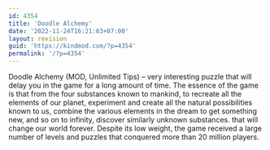 ```yaml
---
id: 4354
title: 'Doodle Alchemy'
date: '2022-11-24T16:21:03+07:00'
layout: revision
guid: 'https://kindmod.com/?p=4354'
permalink: '/?p=4354'
---
```


Doodle Alchemy (MOD, Unlimited Tips) – very interesting puzzle that will delay you in the game for a long amount of time. The essence of the game is that from the four substances known to mankind, to recreate all the elements of our planet, experiment and create all the natural possibilities known to us, combine the various elements in the dream to get something new, and so on to infinity, discover similarly unknown substances. that will change our world forever. Despite its low weight, the game received a large number of levels and puzzles that conquered more than 20 million players.